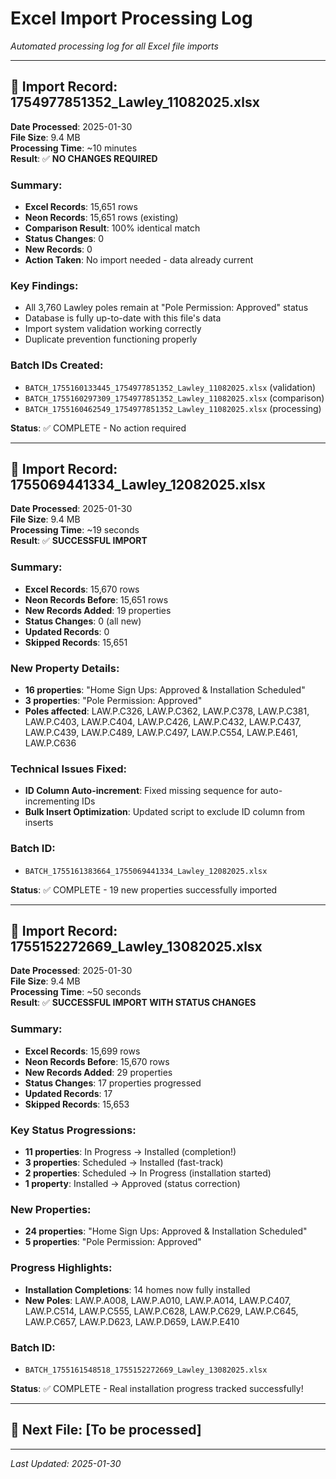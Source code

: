 # Excel Import Processing Log

*Automated processing log for all Excel file imports*

---

## 📄 **Import Record: 1754977851352_Lawley_11082025.xlsx**

**Date Processed**: 2025-01-30  
**File Size**: 9.4 MB  
**Processing Time**: ~10 minutes  
**Result**: ✅ **NO CHANGES REQUIRED**

### Summary:
- **Excel Records**: 15,651 rows
- **Neon Records**: 15,651 rows (existing)
- **Comparison Result**: 100% identical match
- **Status Changes**: 0
- **New Records**: 0
- **Action Taken**: No import needed - data already current

### Key Findings:
- All 3,760 Lawley poles remain at "Pole Permission: Approved" status
- Database is fully up-to-date with this file's data
- Import system validation working correctly
- Duplicate prevention functioning properly

### Batch IDs Created:
- `BATCH_1755160133445_1754977851352_Lawley_11082025.xlsx` (validation)
- `BATCH_1755160297309_1754977851352_Lawley_11082025.xlsx` (comparison)
- `BATCH_1755160462549_1754977851352_Lawley_11082025.xlsx` (processing)

**Status**: ✅ COMPLETE - No action required

---

## 📄 **Import Record: 1755069441334_Lawley_12082025.xlsx**

**Date Processed**: 2025-01-30  
**File Size**: 9.4 MB  
**Processing Time**: ~19 seconds  
**Result**: ✅ **SUCCESSFUL IMPORT**

### Summary:
- **Excel Records**: 15,670 rows
- **Neon Records Before**: 15,651 rows
- **New Records Added**: 19 properties
- **Status Changes**: 0 (all new)
- **Updated Records**: 0
- **Skipped Records**: 15,651

### New Property Details:
- **16 properties**: "Home Sign Ups: Approved & Installation Scheduled"
- **3 properties**: "Pole Permission: Approved" 
- **Poles affected**: LAW.P.C326, LAW.P.C362, LAW.P.C378, LAW.P.C381, LAW.P.C403, LAW.P.C404, LAW.P.C426, LAW.P.C432, LAW.P.C437, LAW.P.C439, LAW.P.C489, LAW.P.C497, LAW.P.C554, LAW.P.E461, LAW.P.C636

### Technical Issues Fixed:
- **ID Column Auto-increment**: Fixed missing sequence for auto-incrementing IDs
- **Bulk Insert Optimization**: Updated script to exclude ID column from inserts

### Batch ID:
- `BATCH_1755161383664_1755069441334_Lawley_12082025.xlsx`

**Status**: ✅ COMPLETE - 19 new properties successfully imported

---

## 📄 **Import Record: 1755152272669_Lawley_13082025.xlsx**

**Date Processed**: 2025-01-30  
**File Size**: 9.4 MB  
**Processing Time**: ~50 seconds  
**Result**: ✅ **SUCCESSFUL IMPORT WITH STATUS CHANGES**

### Summary:
- **Excel Records**: 15,699 rows
- **Neon Records Before**: 15,670 rows
- **New Records Added**: 29 properties
- **Status Changes**: 17 properties progressed
- **Updated Records**: 17
- **Skipped Records**: 15,653

### Key Status Progressions:
- **11 properties**: In Progress → Installed (completion!)
- **3 properties**: Scheduled → Installed (fast-track)
- **2 properties**: Scheduled → In Progress (installation started)
- **1 property**: Installed → Approved (status correction)

### New Properties:
- **24 properties**: "Home Sign Ups: Approved & Installation Scheduled"
- **5 properties**: "Pole Permission: Approved"

### Progress Highlights:
- **Installation Completions**: 14 homes now fully installed
- **New Poles**: LAW.P.A008, LAW.P.A010, LAW.P.A014, LAW.P.C407, LAW.P.C514, LAW.P.C555, LAW.P.C628, LAW.P.C629, LAW.P.C645, LAW.P.C657, LAW.P.D623, LAW.P.D659, LAW.P.E410

### Batch ID:
- `BATCH_1755161548518_1755152272669_Lawley_13082025.xlsx`

**Status**: ✅ COMPLETE - Real installation progress tracked successfully!

---

## 📄 **Next File**: [To be processed]

---

*Last Updated: 2025-01-30*
